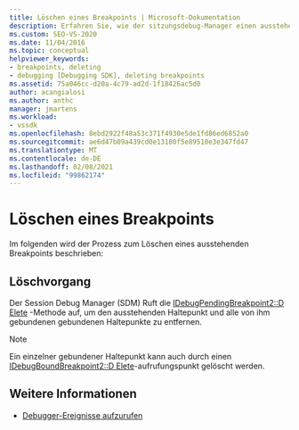 ```yaml
---
title: Löschen eines Breakpoints | Microsoft-Dokumentation
description: Erfahren Sie, wie der sitzungsdebug-Manager einen ausstehenden Haltepunkt und alle gebundenen Haltepunkte entfernt, die beim Löschen eines ausstehenden halte Punkts gebunden sind.
ms.custom: SEO-VS-2020
ms.date: 11/04/2016
ms.topic: conceptual
helpviewer_keywords:
- breakpoints, deleting
- debugging [Debugging SDK], deleting breakpoints
ms.assetid: 75a046cc-d20a-4c79-ad2d-1f18426ac5d0
author: acangialosi
ms.author: anthc
manager: jmartens
ms.workload:
- vssdk
ms.openlocfilehash: 8ebd2922f48a53c371f4930e5de1fd86ed6852a0
ms.sourcegitcommit: ae6d47b09a439cd0e13180f5e89510e3e347fd47
ms.translationtype: MT
ms.contentlocale: de-DE
ms.lasthandoff: 02/08/2021
ms.locfileid: "99862174"
---
```

# <a name="deleting-a-breakpoint"></a>Löschen eines Breakpoints
Im folgenden wird der Prozess zum Löschen eines ausstehenden Breakpoints beschrieben:

## <a name="deletion-process"></a>Löschvorgang
 Der Session Debug Manager (SDM) Ruft die [IDebugPendingBreakpoint2::D Elete](../../extensibility/debugger/reference/idebugpendingbreakpoint2-delete.md) -Methode auf, um den ausstehenden Haltepunkt und alle von ihm gebundenen gebundenen Haltepunkte zu entfernen.

> [!NOTE]
> Ein einzelner gebundener Haltepunkt kann auch durch einen [IDebugBoundBreakpoint2::D Elete](../../extensibility/debugger/reference/idebugboundbreakpoint2-delete.md)-aufrufungspunkt gelöscht werden.

## <a name="see-also"></a>Weitere Informationen
- [Debugger-Ereignisse aufzurufen](../../extensibility/debugger/calling-debugger-events.md)

